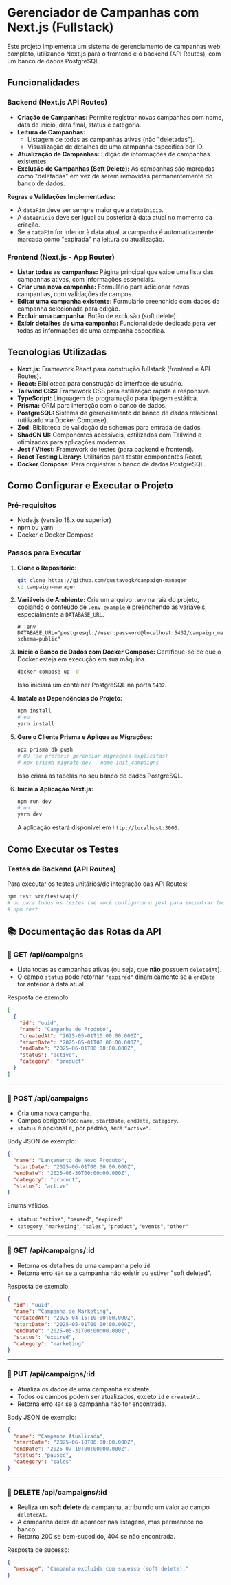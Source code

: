# Gerenciador de Campanhas com Next.js (Fullstack)

Este projeto implementa um sistema de gerenciamento de campanhas web completo, utilizando Next.js para o frontend e o backend (API Routes), com um banco de dados PostgreSQL.

## Funcionalidades

### Backend (Next.js API Routes)

- **Criação de Campanhas:** Permite registrar novas campanhas com nome, data de início, data final, status e categoria.
- **Leitura de Campanhas:**
  - Listagem de todas as campanhas ativas (não "deletadas").
  - Visualização de detalhes de uma campanha específica por ID.
- **Atualização de Campanhas:** Edição de informações de campanhas existentes.
- **Exclusão de Campanhas (Soft Delete):** As campanhas são marcadas como "deletadas" em vez de serem removidas permanentemente do banco de dados.

**Regras e Validações Implementadas:**

- A `dataFim` deve ser sempre maior que a `dataInicio`.
- A `dataInicio` deve ser igual ou posterior à data atual no momento da criação.
- Se a `dataFim` for inferior à data atual, a campanha é automaticamente marcada como "expirada" na leitura ou atualização.

### Frontend (Next.js - App Router)

- **Listar todas as campanhas:** Página principal que exibe uma lista das campanhas ativas, com informações essenciais.
- **Criar uma nova campanha:** Formulário para adicionar novas campanhas, com validações de campos.
- **Editar uma campanha existente:** Formulário preenchido com dados da campanha selecionada para edição.
- **Excluir uma campanha:** Botão de exclusão (soft delete).
- **Exibir detalhes de uma campanha:** Funcionalidade dedicada para ver todas as informações de uma campanha específica.

## Tecnologias Utilizadas

- **Next.js:** Framework React para construção fullstack (frontend e API Routes).
- **React:** Biblioteca para construção da interface de usuário.
- **Tailwind CSS:** Framework CSS para estilização rápida e responsiva.
- **TypeScript:** Linguagem de programação para tipagem estática.
- **Prisma:** ORM para interação com o banco de dados.
- **PostgreSQL:** Sistema de gerenciamento de banco de dados relacional (utilizado via Docker Compose).
- **Zod:** Biblioteca de validação de schemas para entrada de dados.
- **ShadCN UI:** Componentes acessíveis, estilizados com Tailwind e otimizados para aplicações modernas.
- **Jest / Vitest:** Framework de testes (para backend e frontend).
- **React Testing Library:** Utilitários para testar componentes React.
- **Docker Compose:** Para orquestrar o banco de dados PostgreSQL.

## Como Configurar e Executar o Projeto

### Pré-requisitos

- Node.js (versão 18.x ou superior)
- npm ou yarn
- Docker e Docker Compose

### Passos para Executar

1.  **Clone o Repositório:**

    ```bash
    git clone https://github.com/gustavogk/campaign-manager
    cd campaign-manager
    ```

2.  **Variáveis de Ambiente:**
    Crie um arquivo `.env` na raiz do projeto, copiando o conteúdo de `.env.example` e preenchendo as variáveis, especialmente a `DATABASE_URL`.

    ```
    # .env
    DATABASE_URL="postgresql://user:password@localhost:5432/campaign_manager_db?schema=public"
    ```

3.  **Inicie o Banco de Dados com Docker Compose:**
    Certifique-se de que o Docker esteja em execução em sua máquina.

    ```bash
    docker-compose up -d
    ```

    Isso iniciará um contêiner PostgreSQL na porta `5432`.

4.  **Instale as Dependências do Projeto:**

    ```bash
    npm install
    # ou
    yarn install
    ```

5.  **Gere o Cliente Prisma e Aplique as Migrações:**

    ```bash
    npx prisma db push
    # OU (se preferir gerenciar migrações explícitas)
    # npx prisma migrate dev --name init_campaigns
    ```

    Isso criará as tabelas no seu banco de dados PostgreSQL.

6.  **Inicie a Aplicação Next.js:**
    ```bash
    npm run dev
    # ou
    yarn dev
    ```
    A aplicação estará disponível em `http://localhost:3000`.

## Como Executar os Testes

### Testes de Backend (API Routes)

Para executar os testes unitários/de integração das API Routes:

```bash
npm test src/tests/api/
# ou para todos os testes (se você configurou o jest para encontrar todos)
# npm test
```

## 📚 Documentação das Rotas da API

### 🔹 GET /api/campaigns

- Lista todas as campanhas ativas (ou seja, que **não** possuem `deletedAt`).
- O campo `status` pode retornar `"expired"` dinamicamente se a `endDate` for anterior à data atual.

Resposta de exemplo:
```json
[
  {
    "id": "uuid",
    "name": "Campanha de Produto",
    "createdAt": "2025-05-01T10:00:00.000Z",
    "startDate": "2025-05-01T00:00:00.000Z",
    "endDate": "2025-06-01T00:00:00.000Z",
    "status": "active",
    "category": "product"
  }
]
```

---

### 🔹 POST /api/campaigns

- Cria uma nova campanha.
- Campos obrigatórios: `name`, `startDate`, `endDate`, `category`.
- `status` é opcional e, por padrão, será `"active"`.

Body JSON de exemplo:
```json
{
  "name": "Lançamento de Novo Produto",
  "startDate": "2025-06-01T00:00:00.000Z",
  "endDate": "2025-06-30T00:00:00.000Z",
  "category": "product",
  "status": "active"
}
```

Enums válidos:

- `status`: `"active"`, `"paused"`, `"expired"`
- `category`: `"marketing"`, `"sales"`, `"product"`, `"events"`, `"other"`

---

### 🔹 GET /api/campaigns/:id

- Retorna os detalhes de uma campanha pelo `id`.
- Retorna erro `404` se a campanha não existir ou estiver "soft deleted".

Resposta de exemplo:
```json
{
  "id": "uuid",
  "name": "Campanha de Marketing",
  "createdAt": "2025-04-15T10:00:00.000Z",
  "startDate": "2025-05-01T00:00:00.000Z",
  "endDate": "2025-05-31T00:00:00.000Z",
  "status": "expired",
  "category": "marketing"
}
```

---

### 🔹 PUT /api/campaigns/:id

- Atualiza os dados de uma campanha existente.
- Todos os campos podem ser atualizados, exceto `id` e `createdAt`.
- Retorna erro `404` se a campanha não for encontrada.

Body JSON de exemplo:
```json
{
  "name": "Campanha Atualizada",
  "startDate": "2025-06-10T00:00:00.000Z",
  "endDate": "2025-07-10T00:00:00.000Z",
  "status": "paused",
  "category": "sales"
}
```

---

### 🔹 DELETE /api/campaigns/:id

- Realiza um **soft delete** da campanha, atribuindo um valor ao campo `deletedAt`.
- A campanha deixa de aparecer nas listagens, mas permanece no banco.
- Retorna 200 se bem-sucedido, 404 se não encontrada.

Resposta de sucesso:
```json
{
  "message": "Campanha excluída com sucesso (soft delete)."
}
```



